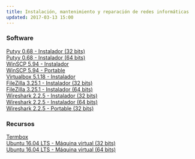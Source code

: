 ```yaml
---
title: Instalación, mantenimiento y reparación de redes informáticas
updated: 2017-03-13 15:00
---
```


### Software

<i class="fa fa-windows" aria-hidden="true"></i> [Putyy 0.68 - Instalador (32 bits)](https://the.earth.li/~sgtatham/putty/latest/w32/putty-0.68-installer.msi)<br />
<i class="fa fa-windows" aria-hidden="true"></i> [Putyy 0.68 - Instalador (64 bits)](https://the.earth.li/~sgtatham/putty/latest/w64/putty-64bit-0.68-installer.msi)<br />
<i class="fa fa-windows" aria-hidden="true"></i> [WinSCP 5.94 - Instalador](https://winscp.net/download/WinSCP-5.9.4-Setup.exe)<br />
<i class="fa fa-windows" aria-hidden="true"></i> [WinSCP 5.94 - Portable](https://winscp.net/download/WinSCP-5.9.4-Portable.zip)<br />
<i class="fa fa-windows" aria-hidden="true"></i> [Virtualbox 5.1.18 - Instalador](http://download.virtualbox.org/virtualbox/5.1.18/VirtualBox-5.1.18-114002-Win.exe)<br />
<i class="fa fa-windows" aria-hidden="true"></i> [FileZilla 3.25.1 - Instalador (32 bits)](https://download.filezilla-project.org/client/FileZilla_3.25.1_win32-setup_bundled.exe)<br />
<i class="fa fa-windows" aria-hidden="true"></i> [FileZilla 3.25.1 - Instalador (64 bits)](https://download.filezilla-project.org/client/FileZilla_3.25.1_win64-setup_bundled.exe)<br />
<i class="fa fa-windows" aria-hidden="true"></i> [Wireshark 2.2.5 - Instalador (32 bits)](https://2.na.dl.wireshark.org/win32/Wireshark-win32-2.2.5.exe)<br />
<i class="fa fa-windows" aria-hidden="true"></i> [Wireshark 2.2.5 - Instalador (64 bits)](https://2.na.dl.wireshark.org/win64/Wireshark-win64-2.2.5.exe)<br />
<i class="fa fa-windows" aria-hidden="true"></i> [Wireshark 2.2.5 - Portable (32 bits)](https://2.na.dl.wireshark.org/win32/WiresharkPortable_2.2.5.paf.exe)

### Recursos

<i class="fa fa-terminal" aria-hidden="true"></i> [Termbox](https://termbox.io/)<br />
<i class="fa fa-cube" aria-hidden="true"></i> [Ubuntu 16.04 LTS - Máquina virtual (32 bits)](https://cloud-images.ubuntu.com/releases/16.04/release/ubuntu-16.04-server-cloudimg-i386.ova)<br />
<i class="fa fa-cube" aria-hidden="true"></i> [Ubuntu 16.04 LTS - Máquina virtual (64 bits)](https://cloud-images.ubuntu.com/releases/16.04/release/ubuntu-16.04-server-cloudimg-amd64.ova)










